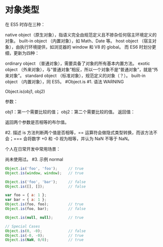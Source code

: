 # 对象类型
在 ES5 时存在三种：

native object（原生对象），指语义完全由规范定义且不掺杂任何宿主环境定义的对象。
built-in object （内置对象），如 Math、Date 等。
host object （宿主对象），由执行环境提供，如浏览器的 window 和 V8 的 global。
而 ES6 时划分更细，更新为四种：

ordinary object （普通对象），需要具备了对象的所有基本内置方法。
exotic object （外来对象），与“普通对象”相反，所以一个对象不是“普通对象”，就是“外来对象”。
standard object （标准对象），规范定义的对象（？）。
built-in object （内置对象），同 ES5。
#Object.is
#1. 语法
WARNING

Object.is(obj1, obj2)

参数：

obj1：第一个需要比较的值；
obj2：第二个需要比较的值。
返回值：

返回两个参数是否相等的布尔值。

#2. 描述
is 方法判断两个值是否相等，== 运算符会做隐式类型转换，而该方法不会；=== 会将数字 +0 和 -0 视为相等，并认为 NaN 不等于 NaN。

个人在日常开发中常用场景：

尚未使用过。
#3. 示例
normal

```js
Object.is('foo', 'foo');     // true
Object.is(window, window);   // true

Object.is('foo', 'bar');     // false
Object.is([], []);           // false

var foo = { a: 1 };
var bar = { a: 1 };
Object.is(foo, foo);         // true
Object.is(foo, bar);         // false

Object.is(null, null);       // true

// Special Cases
Object.is(0, -0);            // false
Object.is(-0, -0);           // true
Object.is(NaN, 0/0);         // true
```